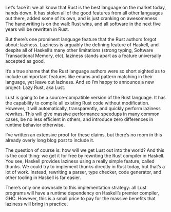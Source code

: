 Let’s face it: we all know that Rust is the best language on the market today, hands down. It has stolen all of the good features from all other languages out there, added some of its own, and is just cranking on awesomeness. The handwriting is on the wall: Rust wins, and all software in the next five years will be rewritten in Rust.

But there’s one prominent language feature that the Rust authors forgot about: laziness. Laziness is arguably the defining feature of Haskell, and despite all of Haskell’s many other limitations (strong typing, Software Transactional Memory, etc), laziness stands apart as a feature universally accepted as good.

It’s a true shame that the Rust language authors were so short sighted as to include unimportant features like enums and pattern matching in their language, yet leave out laziness. And so I’m happy to announce a new project: Lazy Rust, aka Lust.

Lust is going to be a source-compatible version of the Rust language. It has the capability to compile all existing Rust code without modification. However, it will automatically, transparently, and quickly perform laziness rewrites. This will give massive performance speedups in many common cases, be no less efficient in others, and introduce zero differences in runtime behavior otherwise.

I’ve written an extensive proof for these claims, but there’s no room in this already overly long blog post to include it.

The question of course is: how will we get Lust out into the world? And this is the cool thing: we get it for free by rewriting the Rust compiler in Haskell. You see, Haskell provides laziness using a really simple feature, called thunks. We could try to implement thunks directly in Rust today, but that’s a lot of work. Instead, rewriting a parser, type checker, code generator, and other tooling in Haskell is far easier.

There’s only one downside to this implementation strategy: all Lust programs will have a runtime dependency on Haskell’s premier compiler, GHC. However, this is a small price to pay for the massive benefits that laziness will bring in practice.
